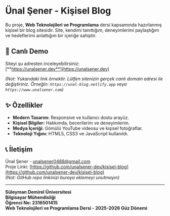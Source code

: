 # Ünal Şener - Kişisel Blog

Bu proje, **Web Teknolojileri ve Programlama** dersi kapsamında hazırlanmış kişisel bir blog sitesidir. Site, kendimi tanıttığım, deneyimlerimi paylaştığım ve hedeflerimi anlattığım bir içeriğe sahiptir.

## 🚀 Canlı Demo

Siteyi şu adresten inceleyebilirsiniz:  
[**https://unalsener.dev**](https://unalsener.dev)

*(Not: Yukarıdaki link örnektir. Lütfen sitenizin gerçek canlı domain adresi ile değiştiriniz. Örneğin: `https://unal-blog.netlify.app` veya `https://www.unalsener.com`)*

## ✨ Özellikler

- **Modern Tasarım:** Responsive ve kullanıcı dostu arayüz.
- **Kişisel Bilgiler:** Hakkımda, becerilerim ve deneyimlerim.
- **Medya İçeriği:** Gömülü YouTube videosu ve kişisel fotoğraflar.
- **Teknoloji Yığını:** HTML5, CSS3 ve JavaScript kullanıldı.

## 📞 İletişim

Ünal Şener - [unalsener0488@gmail.com](mailto:unalsener0488@gmail.com)  
Proje Linki: [https://github.com/unalsener-dev/kisisel-blog](https://github.com/unalsener-dev/kisisel-blog)  
*(Not: GitHub repo linkinizi buraya eklemeyi unutmayın)*

---

**Süleyman Demirel Üniversitesi**  
**Bilgisayar Mühendisliği**  
**Öğrenci No: 2316501415**  
**Web Teknolojileri ve Programlama Dersi - 2025-2026 Güz Dönemi**